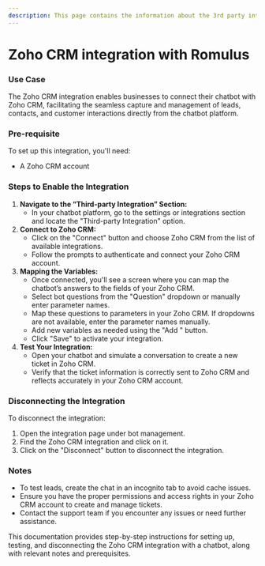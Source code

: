 ```yaml
---
description: This page contains the information about the 3rd party integrations.
---
```


# Zoho CRM integration with Romulus

### Use Case

The Zoho CRM integration enables businesses to connect their chatbot with Zoho CRM, facilitating the seamless capture and management of leads, contacts, and customer interactions directly from the chatbot platform.

### Pre-requisite

To set up this integration, you'll need:

* A Zoho CRM account

### Steps to Enable the Integration

1. **Navigate to the “Third-party Integration” Section:**
   * In your chatbot platform, go to the settings or integrations section and locate the "Third-party Integration" option.
2. **Connect to Zoho CRM:**
   * Click on the "Connect" button and choose Zoho CRM from the list of available integrations.
   * Follow the prompts to authenticate and connect your Zoho CRM account.
3. **Mapping the Variables:**
   * Once connected, you'll see a screen where you can map the chatbot’s answers to the fields of your Zoho CRM.
   * Select bot questions from the "Question" dropdown or manually enter parameter names.
   * Map these questions to parameters in your Zoho CRM. If dropdowns are not available, enter the parameter names manually.
   * Add new variables as needed using the "Add " button.
   * Click "Save" to activate your integration.
4. **Test Your Integration:**
   * Open your chatbot and simulate a conversation to create a new ticket in Zoho CRM.
   * Verify that the ticket information is correctly sent to Zoho CRM and reflects accurately in your Zoho CRM account.

### Disconnecting the Integration

To disconnect the integration:

1. Open the integration page under bot management.
2. Find the Zoho CRM integration and click on it.
3. Click on the "Disconnect" button to disconnect the integration.

### Notes

* To test leads, create the chat in an incognito tab to avoid cache issues.
* Ensure you have the proper permissions and access rights in your Zoho CRM account to create and manage tickets.
* Contact the support team if you encounter any issues or need further assistance.

This documentation provides step-by-step instructions for setting up, testing, and disconnecting the Zoho CRM integration with a chatbot, along with relevant notes and prerequisites.
